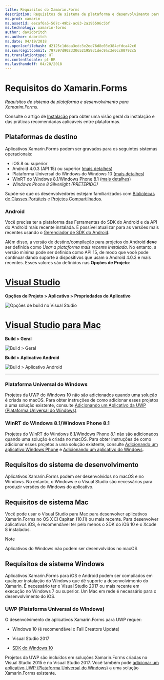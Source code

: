 ```yaml
---
title: Requisitos do Xamarin.Forms
description: Requisitos de sistema de plataforma e desenvolvimento para Xamarim.Forms.
ms.prod: xamarin
ms.assetid: eecaf6a5-567c-49b2-ac83-2a195596c5bf
ms.technology: xamarin-forms
author: davidbritch
ms.author: dabritch
ms.date: 04/19/2018
ms.openlocfilehash: d2125c1ddaa3edc3e2ee76d8e03e384efdca42c6
ms.sourcegitcommit: 797597d902330652195931dec9ac3e0cc00792c5
ms.translationtype: HT
ms.contentlocale: pt-BR
ms.lasthandoff: 04/20/2018
---
```

# <a name="xamarinforms-requirements"></a>Requisitos do Xamarin.Forms

_Requisitos de sistema de plataforma e desenvolvimento para Xamarim.Forms._

Consulte o artigo de [Instalação](~/cross-platform/get-started/installation/index.md) para obter uma visão geral da instalação e das práticas recomendadas aplicáveis entre plataformas.

## <a name="target-platforms"></a>Plataformas de destino

Aplicativos Xamarin.Forms podem ser gravados para os seguintes sistemas operacionais:

-  iOS 8 ou superior
-  Android 4.0.3 (API 15) ou superior ([mais detalhes](#android))
-  Plataforma Universal do Windows do Windows 10 ([mais detalhes](#windows10))
-  WinRT do Windows 8.1/Windows Phone 8.1 ([mais detalhes](#windows))
-  *Windows Phone 8 Silverlight (PRETERIDO)*

Supõe-se que os desenvolvedores estejam familiarizados com [Bibliotecas de Classes Portáteis](~/cross-platform/app-fundamentals/pcl.md) e [Projetos Compartilhados](~/cross-platform/app-fundamentals/shared-projects.md).

<a name="android" />

### <a name="android"></a>Android

Você precisa ter a plataforma das Ferramentas do SDK do Android e da API do Android mais recente instalada. É possível atualizar para as versões mais recentes usando o [Gerenciador de SDK do Android](~/android/get-started/installation/android-sdk.md).

Além disso, a versão de destino/compilação para projetos do Android **deve** ser definida como *Usar a plataforma mais recente instalada*. No entanto, a versão mínima pode ser definida como API 15, de modo que você pode continuar dando suporte a dispositivos que usam o Android 4.0.3 e mais recentes. Esses valores são definidos nas **Opções de Projeto**:

# <a name="visual-studiotabvswin"></a>[Visual Studio](#tab/vswin)

**Opções de Projeto > Aplicativo > Propriedades do Aplicativo**

![](installation-images/options-android-vs-sml.png "Opções de build no Visual Studio")

# <a name="visual-studio-for-mactabvsmac"></a>[Visual Studio para Mac](#tab/vsmac)

**Build > Geral**

![](installation-images/options-general-sml.png "Build > Geral")

**Build > Aplicativo Android**

![](installation-images/options-android-sml.png "Build > Aplicativo Android")

-----


<a name="windows10" />

### <a name="universal-windows-platform"></a>Plataforma Universal do Windows

Projetos da UWP do Windows 10 não são adicionados quando uma solução é criada no macOS. Para obter instruções de como adicionar esses projetos a uma solução existente, consulte [Adicionando um Aplicativo da UWP (Plataforma Universal do Windows)](~/xamarin-forms/platform/windows/installation/universal.md).


<a name="windows" />

### <a name="windows-81--windows-phone-81-winrt"></a>WinRT do Windows 8.1/Windows Phone 8.1

Projetos do WinRT do Windows 8.1/Windows Phone 8.1 não são adicionados quando uma solução é criada no macOS. Para obter instruções de como adicionar esses projetos a uma solução existente, consulte [Adicionando um aplicativo Windows Phone](~/xamarin-forms/platform/windows/installation/phone.md) e [Adicionando um aplicativo do Windows](~/xamarin-forms/platform/windows/installation/tablet.md).


## <a name="development-system-requirements"></a>Requisitos do sistema de desenvolvimento

Aplicativos Xamarin.Forms podem ser desenvolvidos no macOS e no Windows. No entanto, o Windows e o Visual Studio são necessários para produzir versões do Windows do aplicativo.

## <a name="mac-system-requirements"></a>Requisitos de sistema Mac

Você pode usar o Visual Studio para Mac para desenvolver aplicativos Xamarin.Forms no OS X El Capitan (10.11) ou mais recente. Para desenvolver aplicativos iOS, é recomendável ter pelo menos o SDK do iOS 10 e o Xcode 8 instalados.

> [!NOTE]
>  Aplicativos do Windows não podem ser desenvolvidos no macOS.

## <a name="windows-system-requirements"></a>Requisitos de sistema Windows

Aplicativos Xamarin.Forms para iOS e Android podem ser compilados em qualquer instalação do Windows que dê suporte a desenvolvimento do Xamarin. É necessário ter o Visual Studio 2017 ou mais recente em execução no Windows 7 ou superior. Um Mac em rede é necessário para o desenvolvimento do iOS.

### <a name="universal-windows-platform-uwp"></a>UWP (Plataforma Universal do Windows)

O desenvolvimento de aplicativos Xamarin.Forms para UWP requer:

* Windows 10 (é recomendável o Fall Creators Update)

* Visual Studio 2017

* [SDK do Windows 10](https://dev.windows.com/downloads/windows-10-sdk)

Projetos da UWP são incluídos em soluções Xamarin.Forms criadas no Visual Studio 2015 e no Visual Studio 2017.
Você também pode [adicionar um aplicativo UWP (Plataforma Universal do Windows)](~/xamarin-forms/platform/windows/installation/universal.md) a uma solução Xamarin.Forms existente.

